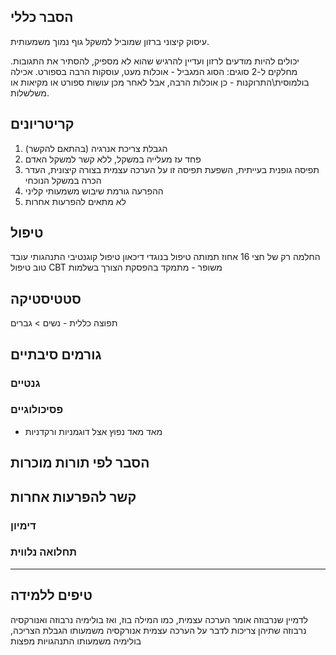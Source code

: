 
## הסבר כללי 
עיסוק קיצוני ברזון שמוביל למשקל גוף נמוך משמעותית.

יכולים להיות מודעים לרזון ועדיין להרגיש שהוא לא מספיק, להסתיר את התגובות.
מחלקים ל-2 סוגים:
הסוג המגביל - אוכלות מעט, עוסקות הרבה בספורט.
אכילה בולמוסית\התרוקנות - כן אוכלות הרבה, אבל לאחר מכן עושות ספורט או מקיאות או משלשלות.

## קריטריונים
1. הגבלת צריכת אנרגיה (בהתאם להקשר)
2. פחד עז מעלייה במשקל, ללא קשר למשקל האדם
3. תפיסה גופנית בעייתית, השפעת תפיסה זו על הערכה עצמית בצורה קיצונית, העדר הכרה במשקל הנוכחי
4. ההפרעה גורמת שיבוש משמעותי קליני
5. לא מתאים להפרעות אחרות
## טיפול
החלמה רק של חצי
16 אחוז תמותה
טיפול בנוגדי דיכאון
טיפול קוגנטיבי התנהגותי עובד טוב
טיפול CBT משופר - מתמקד בהפסקת הצורך בשלמות
## סטטיסטיקה
תפוצה כללית - 
נשים > גברים
## גורמים סיבתיים
### גנטיים
### פסיכולוגיים
* מאד מאד נפוץ אצל דוגמניות ורקדניות
## הסבר לפי תורות מוכרות


## קשר להפרעות אחרות

### דימיון
### תחלואה נלווית


___
## טיפים ללמידה
לדמיין שנרבוזה אומר הערכה עצמית, כמו המילה בוז, ואז בולימיה נרבוזה ואנורקסיה נרבוזה שתיהן צריכות לדבר על הערכה עצמית
אנורקסיה  משמעותו הגבלת הצריכה, בולימיה משמעותו התנהגויות מפצות